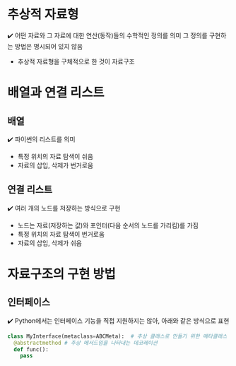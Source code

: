 # 추상적 자료형   
✔️ 어떤 자료와 그 자료에 대한 연산(동작)들의 수학적인 정의를 의미 그 정의를 구현하는 방법은 명시되어 있지 않음   
- 추상적 자료형을 구체적으로 한 것이 자료구조

# 배열과 연결 리스트
## 배열   
✔️ 파이썬의 리스트를 의미   
- 특정 위치의 자료 탐색이 쉬움
- 자료의 삽입, 삭제가 번거로움

## 연결 리스트   
✔️ 여러 개의 노드를 저장하는 방식으로 구현   
- 노드는 자료(저장하는 값)와 포인터(다음 순서의 노드를 가리킴)를 가짐
- 특정 위치의 자료 탐색이 번거로움
- 자료의 삽입, 삭제가 쉬움

# 자료구조의 구현 방법
## 인터페이스    
✔️ Python에서는 인터페이스 기능을 직접 지원하지는 않아, 아래와 같은 방식으로 표현   
```py
class MyInterface(metaclass=ABCMeta):  # 추상 클래스로 만들기 위한 메타클래스 정의
  @abstractmethod # 추상 메서드임을 나타내는 데코레이션
  def func():
    pass
```
